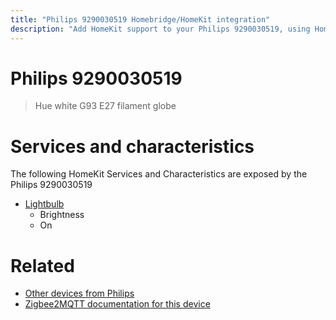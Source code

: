 ```yaml
---
title: "Philips 9290030519 Homebridge/HomeKit integration"
description: "Add HomeKit support to your Philips 9290030519, using Homebridge, Zigbee2MQTT and homebridge-z2m."
---
```

<!---
This file has been GENERATED using src/docgen/docgen.ts
DO NOT EDIT THIS FILE MANUALLY!
-->
# Philips 9290030519
> Hue white G93 E27 filament globe


# Services and characteristics
The following HomeKit Services and Characteristics are exposed by
the Philips 9290030519

* [Lightbulb](../../light.md)
  * Brightness
  * On


# Related
* [Other devices from Philips](../index.md#philips)
* [Zigbee2MQTT documentation for this device](https://www.zigbee2mqtt.io/devices/9290030519.html)